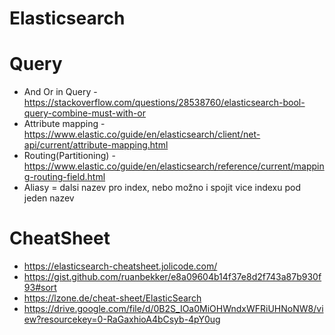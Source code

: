 # Elasticsearch

# Query
- And Or in Query - https://stackoverflow.com/questions/28538760/elasticsearch-bool-query-combine-must-with-or
- Attribute mapping - https://www.elastic.co/guide/en/elasticsearch/client/net-api/current/attribute-mapping.html
- Routing(Partitioning) - https://www.elastic.co/guide/en/elasticsearch/reference/current/mapping-routing-field.html
- Aliasy = dalsi nazev pro index, nebo možno i spojit vice indexu pod jeden nazev

# CheatSheet
 - https://elasticsearch-cheatsheet.jolicode.com/
 - https://gist.github.com/ruanbekker/e8a09604b14f37e8d2f743a87b930f93#sort
 - https://lzone.de/cheat-sheet/ElasticSearch
 - https://drive.google.com/file/d/0B2S_IOa0MiOHWndxWFRiUHNoNW8/view?resourcekey=0-RaGaxhioA4bCsyb-4pY0ug
